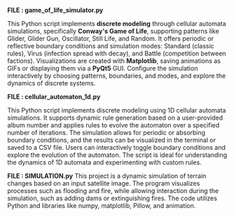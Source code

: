 **FILE : game_of_life_simulator.py**

This Python script implements **discrete modeling** through cellular automata simulations, specifically **Conway's Game of Life**, supporting patterns like Glider, Glider Gun, Oscillator, Still Life, and Random. It offers periodic or reflective boundary conditions and simulation modes: Standard (classic rules), Virus (infection spread with decay), and Battle (competition between factions). Visualizations are created with **Matplotlib**, saving animations as GIFs or displaying them via a **PyQt5** GUI. Configure the simulation interactively by choosing patterns, boundaries, and modes, and explore the dynamics of discrete systems.

**FILE : cellular_automaton_1d.py**

This Python script implements discrete modeling using 1D cellular automata simulations. It supports dynamic rule generation based on a user-provided album number and applies rules to evolve the automaton over a specified number of iterations. The simulation allows for periodic or absorbing boundary conditions, and the results can be visualized in the terminal or saved to a CSV file. Users can interactively toggle boundary conditions and explore the evolution of the automaton. The script is ideal for understanding the dynamics of 1D automata and experimenting with custom rules.


**FILE : SIMULATION.py**
This project is a dynamic simulation of terrain changes based on an input satellite image. The program visualizes processes such as flooding and fire, while allowing interaction during the simulation, such as adding dams or extinguishing fires. The code utilizes Python and libraries like numpy, matplotlib, Pillow, and animation.






